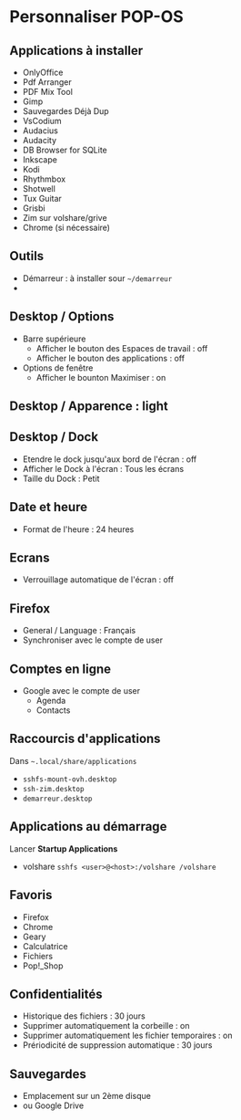 # Personnaliser POP-OS

## Applications à installer
- OnlyOffice
- Pdf Arranger
- PDF Mix Tool
- Gimp
- Sauvegardes Déjà Dup
- VsCodium
- Audacius
- Audacity
- DB Browser for SQLite
- Inkscape
- Kodi
- Rhythmbox
- Shotwell
- Tux Guitar
- Grisbi
- Zim sur volshare/grive
- Chrome (si nécessaire)

## Outils
- Démarreur : à installer sour `~/demarreur`
- 

## Desktop / Options
- Barre supérieure 
  - Afficher le bouton des Espaces de travail : off
  - Afficher le bouton des applications : off
- Options de fenêtre
  - Afficher le bounton Maximiser : on

## Desktop / Apparence : light

## Desktop / Dock

- Etendre le dock jusqu'aux bord de l'écran : off
- Afficher le Dock à l'écran : Tous les écrans
- Taille du Dock : Petit

## Date et heure
- Format de l'heure : 24 heures

## Ecrans
- Verrouillage automatique de l'écran : off

## Firefox
- General / Language : Français
- Synchroniser avec le compte de user

## Comptes en ligne
- Google avec le compte de user
  - Agenda
  - Contacts

## Raccourcis d'applications
Dans `~.local/share/applications`
- `sshfs-mount-ovh.desktop`
- `ssh-zim.desktop`
- `demarreur.desktop`

## Applications au démarrage
Lancer **Startup Applications**
- volshare `sshfs <user>@<host>:/volshare /volshare`

## Favoris
- Firefox
- Chrome
- Geary
- Calculatrice
- Fichiers
- Pop!_Shop

## Confidentialités
- Historique des fichiers : 30 jours
- Supprimer automatiquement la corbeille : on
- Supprimer automatiquement les fichier temporaires : on
- Prériodicité de suppression automatique : 30 jours

## Sauvegardes
- Emplacement sur un 2ème disque
- ou Google Drive


